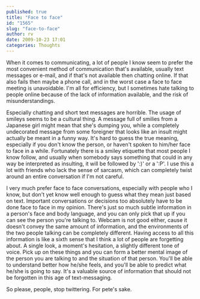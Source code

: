 ```yaml
---
published: true
title: "Face to face"
id: "1565"
slug: "face-to-face"
author: rv
date: 2009-10-23 17:01
categories: Thoughts
---
```

When it comes to communicating, a lot of people I know seem to prefer the most convenient method of communication that's available, usually text messages or e-mail, and if that's not available then chatting online. If that also fails then maybe a phone call, and in the worst case a face to face meeting is unavoidable. I'm all for efficiency, but I sometimes hate talking to people online because of the lack of information available, and the risk of misunderstandings.

Especially chatting and short text messages are horrible. The usage of smileys seems to be a cultural thing. A message full of smilies from a Japanese girl might mean that she's dumping you, while a completely undecorated message from some foreigner that looks like an insult might actually be meant in a funny way. It's hard to guess the true meaning, especially if you don't know the person, or haven't spoken to him/her face to face in a while. Fortunately there is a smiley etiquette that most people I know follow, and usually when somebody says something that could in any way be interpreted as insulting, it will be followed by ':)' or a ':P'. I use this a lot with friends who lack the sense of sarcasm, which can completely twist around an entire conversation if I'm not careful.

I very much prefer face to face conversations, especially with people who I know, but don't yet know well enough to guess what they mean just based on text. Important conversations or decisions too absolutely have to be done face to face in my opinion. There's just so much subtle information in a person's face and body language, and you can only pick that up if you can see the person you're talking to. Webcam is not good either, cause it doesn't convey the same amount of information, and the environments of the two people talking can be completely different. Having access to all this information is like a sixth sense that I think a lot of people are forgetting about. A single look, a moment's hesitation, a slightly different tone of voice. Pick up on these things and you can form a better mental image of the person you are talking to and the situation of that person. You'll be able to understand better how he/she feels, and you'll be able to predict what he/she is going to say. It's a valuable source of information that should not be forgotten in this age of text-messaging.

So please, people, stop twittering. For pete's sake.